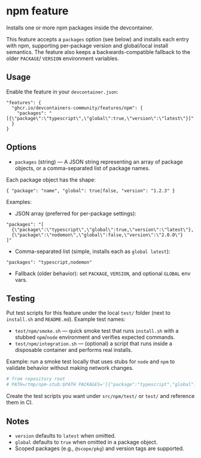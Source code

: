 # npm feature

Installs one or more npm packages inside the devcontainer.

This feature accepts a `packages` option (see below) and installs each entry with
npm, supporting per-package version and global/local install semantics. The
feature also keeps a backwards-compatible fallback to the older `PACKAGE`/
`VERSION` environment variables.

## Usage

Enable the feature in your `devcontainer.json`:

```jsonc
"features": {
  "ghcr.io/devcontainers-community/features/npm": {
    "packages": "[{\"package\":\"typescript\",\"global\":true,\"version\":\"latest\"}]"
  }
}
```

## Options

- `packages` (string) — A JSON string representing an array of package objects, or a comma-separated list of package names.

Each package object has the shape:

```
{ "package": "name", "global": true|false, "version": "1.2.3" }
```

Examples:

- JSON array (preferred for per-package settings):

```jsonc
"packages": "[
  {\"package\":\"typescript\",\"global\":true,\"version\":\"latest\"},
  {\"package\":\"nodemon\",\"global\":false,\"version\":\"2.0.0\"}
]"
```

- Comma-separated list (simple, installs each as `global latest`):

```jsonc
"packages": "typescript,nodemon"
```

- Fallback (older behavior): set `PACKAGE`, `VERSION`, and optional `GLOBAL` env vars.

## Testing

Put test scripts for this feature under the local `test/` folder (next to
`install.sh` and `README.md`). Example test names:

- `test/npm/smoke.sh` — quick smoke test that runs `install.sh` with a stubbed `npm`/`node` environment and verifies expected commands.
- `test/npm/integration.sh` — (optional) a script that runs inside a disposable container and performs real installs.

Example: run a smoke test locally that uses stubs for `node` and `npm` to validate behavior without making network changes.

```bash
# from repository root
# PATH=/tmp/npm-stub:$PATH PACKAGES='[{"package":"typescript","global":true,"version":"latest"}]' bash src/npm/install.sh
```

Create the test scripts you want under `src/npm/test/` or `test/` and reference them in CI.

## Notes
- `version` defaults to `latest` when omitted.
- `global` defaults to `true` when omitted in a package object.
- Scoped packages (e.g., `@scope/pkg`) and version tags are supported.

